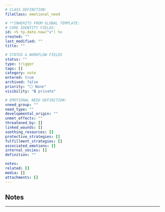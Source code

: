 ```yaml
---
# CLASS DEFINITION:
fileClass: emotional_need

# **INHERITS FROM GLOBAL TEMPLATE:
# CORE IDENTITY FIELDS:
id: <% tp.date.now("x") %>
created: ""
last_modified: ""
title: ""

# STATUS & WORKFLOW FIELDS
status: ""
type: trigger
tags: []
category: note
entered: true
archived: false
priority: "⚪ None"
visibility: "🔒 private"

# EMOTIONAL NEED DEFINITION:
vneed_group: ""
need_type: ""
developmental_origin: ""
unmet_effects: ""
threatened_by: []
linked_wounds: []
soothing_resources: []
protective_strategies: []
fulfillment_strategies: []
associated_emotions: []
internal_vocies: []
definition: ""

notes: 
related: []
media: []
attachments: []
---
```


## Notes
---


